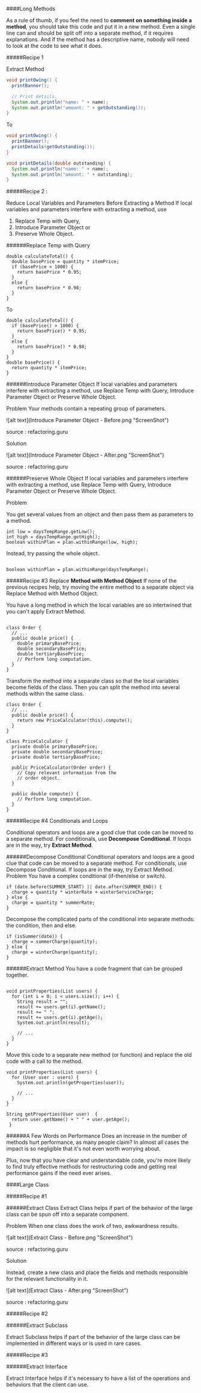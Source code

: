 ####Long Methods 

As a rule of thumb, if you feel the need to <b>comment on something inside a method</b>, you should take this code and put it in a new method. Even a single line can and should be split off into a separate method, if it requires explanations. And if the method has a descriptive name, nobody will need to look at the code to see what it does.

#####Recipe 1 

Extract Method

```java 
void printOwing() {
  printBanner();

  // Print details.
  System.out.println("name: " + name);
  System.out.println("amount: " + getOutstanding());
}
```

To 

```java 
void printOwing() {
  printBanner();
  printDetails(getOutstanding());
}

void printDetails(double outstanding) {
  System.out.println("name: " + name);
  System.out.println("amount: " + outstanding);
}
```

#####Recipe 2 :

Reduce Local Variables and Parameters Before Extracting a Method
If local variables and parameters interfere with extracting a method, use 
1. Replace Temp with Query, 
2. Introduce Parameter Object or 
3. Preserve Whole Object</b>.

######Replace Temp with Query

```
double calculateTotal() {
  double basePrice = quantity * itemPrice;
  if (basePrice > 1000) {
    return basePrice * 0.95;
  }
  else {
    return basePrice * 0.98;
  }
}
```
To 

```
double calculateTotal() {
  if (basePrice() > 1000) {
    return basePrice() * 0.95;
  }
  else {
    return basePrice() * 0.98;
  }
}
double basePrice() {
  return quantity * itemPrice;
}
```

######Introduce Parameter Object
If local variables and parameters interfere with extracting a method, use Replace Temp with Query, Introduce Parameter Object or Preserve Whole Object.

Problem
Your methods contain a repeating group of parameters.

   ![alt text](Introduce Parameter Object - Before.png "ScreenShot")
   
   source : refactoring.guru
   
Solution
   
   ![alt text](Introduce Parameter Object - After.png "ScreenShot")
   
   source : refactoring.guru
   
   
######Preserve Whole Object
If local variables and parameters interfere with extracting a method, use Replace Temp with Query, Introduce Parameter Object or Preserve Whole Object.
   
   
Problem 

You get several values from an object and then pass them as parameters to a method.

```
int low = daysTempRange.getLow();
int high = daysTempRange.getHigh();
boolean withinPlan = plan.withinRange(low, high);
```

Instead, try passing the whole object.

```

boolean withinPlan = plan.withinRange(daysTempRange);
```


#####Recipe #3
Replace <b> Method with Method Object</b>
If none of the previous recipes help, try moving the entire method to a separate object via Replace Method with Method Object.

You have a long method in which the local variables are so intertwined that you can't apply Extract Method.

```

class Order {
  // ...
  public double price() {
    double primaryBasePrice;
    double secondaryBasePrice;
    double tertiaryBasePrice;
    // Perform long computation.
  }
}

```

Transform the method into a separate class so that the local variables become fields of the class. Then you can split the method into several methods within the same class.

```
class Order {
  // ...
  public double price() {
    return new PriceCalculator(this).compute();
  }
}

class PriceCalculator {
  private double primaryBasePrice;
  private double secondaryBasePrice;
  private double tertiaryBasePrice;
  
  public PriceCalculator(Order order) {
    // Copy relevant information from the
    // order object.
  }
  
  public double compute() {
    // Perform long computation.
  }
}
```


#####Recipe #4
Conditionals and Loops

Conditional operators and loops are a good clue that code can be moved to a separate method. For conditionals, use <b>Decompose Conditional</b>. If loops are in the way, try <b>Extract Method</b>.


######Decompose Conditional
Conditional operators and loops are a good clue that code can be moved to a separate method. For conditionals, use Decompose Conditional. If loops are in the way, try Extract Method.
Problem
You have a complex conditional (if-then/else or switch).

```
if (date.before(SUMMER_START) || date.after(SUMMER_END)) {
  charge = quantity * winterRate + winterServiceCharge;
} else {
  charge = quantity * summerRate;
}
```

Decompose the complicated parts of the conditional into separate methods: the condition, then and else.

```
if (isSummer(date)) {
  charge = summerCharge(quantity);
} else {
  charge = winterCharge(quantity);
}
```

######Extract Method
You have a code fragment that can be grouped together.

```

void printProperties(List users) {
  for (int i = 0; i < users.size(); i++) {
    String result = "";
    result += users.get(i).getName();
    result += " ";
    result += users.get(i).getAge();
    System.out.println(result);

    // ...
  }
}
```

Move this code to a separate new method (or function) and replace the old code with a call to the method.

```
void printProperties(List users) {
  for (User user : users) {
    System.out.println(getProperties(user));

    // ...
  }
}

String getProperties(User user)  {
  return user.getName() + " " + user.getAge();
 }

```
######A Few Words on Performance
Does an increase in the number of methods hurt performance, as many people claim? In almost all cases the impact is so negligible that it's not even worth worrying about.

Plus, now that you have clear and understandable code, you're more likely to find truly effective methods for restructuring code and getting real performance gains if the need ever arises.

####Large Class

#####Recipe #1

######Extract Class
Extract Class helps if part of the behavior of the large class can be spun off into a separate component.

Problem
When one class does the work of two, awkwardness results.


   ![alt text](Extract Class - Before.png "ScreenShot")
   
   source : refactoring.guru
   
Solution

Instead, create a new class and place the fields and methods responsible for the relevant functionality in it.
   
   ![alt text](Extract Class - After.png "ScreenShot")
   
   source : refactoring.guru
   
#####Recipe #2

######Extract Subclass

Extract Subclass helps if part of the behavior of the large class can be implemented in different ways or is used in rare cases.

#####Recipe #3

######Extract Interface

Extract Interface helps if it's necessary to have a list of the operations and behaviors that the client can use.
